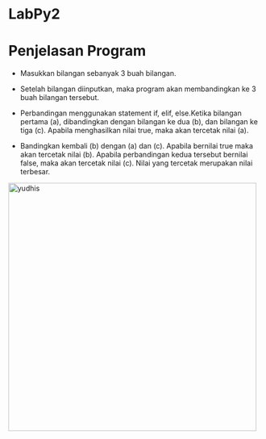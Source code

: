 # LabPy2
# Penjelasan Program
* Masukkan bilangan sebanyak 3 buah bilangan.

* Setelah bilangan diinputkan, maka program akan membandingkan ke 3 buah bilangan tersebut.
* Perbandingan menggunakan statement if, elif, else.Ketika bilangan pertama (a), dibandingkan dengan bilangan ke dua (b), dan
bilangan ke tiga (c). Apabila menghasilkan nilai true, maka akan tercetak nilai (a).

* Bandingkan kembali (b) dengan (a) dan (c). Apabila bernilai true maka akan tercetak nilai (b).
Apabila perbandingan kedua tersebut bernilai false, maka akan tercetak nilai (c). Nilai yang tercetak merupakan nilai terbesar.
<img width="492" alt="yudhis" src="https://user-images.githubusercontent.com/57041365/68764352-20c12a00-064d-11ea-95ad-1fab5f5ce6f5.png">
